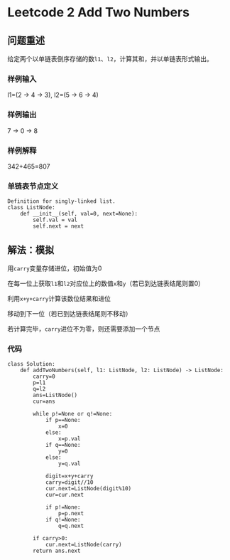 # Leetcode 2 Add Two Numbers

## 问题重述

给定两个以单链表倒序存储的数`l1`、`l2`，计算其和，并以单链表形式输出。

### 样例输入
l1=(2 -> 4 -> 3), l2=(5 -> 6 -> 4)

### 样例输出

7 -> 0 -> 8

### 样例解释
342+465=807

### 单链表节点定义

```
Definition for singly-linked list.
class ListNode:
    def __init__(self, val=0, next=None):
        self.val = val
        self.next = next
```

## 解法：模拟

用`carry`变量存储进位，初始值为0

在每一位上获取`l1`和`l2`对应位上的数值`x`和`y`（若已到达链表结尾则置0）

利用`x+y+carry`计算该数位结果和进位

移动到下一位（若已到达链表结尾则不移动）

若计算完毕，`carry`进位不为零，则还需要添加一个节点

### 代码

```
class Solution:
    def addTwoNumbers(self, l1: ListNode, l2: ListNode) -> ListNode:
        carry=0
        p=l1
        q=l2
        ans=ListNode()
        cur=ans
        
        while p!=None or q!=None:
            if p==None:
                x=0
            else:
                x=p.val
            if q==None:
                y=0
            else:
                y=q.val
                
            digit=x+y+carry
            carry=digit//10
            cur.next=ListNode(digit%10)
            cur=cur.next
            
            if p!=None: 
                p=p.next
            if q!=None:
                q=q.next
                
        if carry>0:
            cur.next=ListNode(carry)
        return ans.next
```

